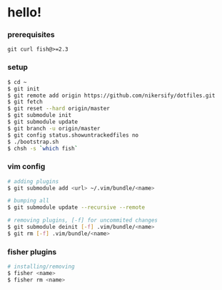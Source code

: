 # hello!

### prerequisites
`git curl fish@>=2.3`
### setup

```sh
$ cd ~
$ git init
$ git remote add origin https://github.com/nikersify/dotfiles.git
$ git fetch
$ git reset --hard origin/master
$ git submodule init
$ git submodule update
$ git branch -u origin/master
$ git config status.showuntrackedfiles no
$ ./bootstrap.sh
$ chsh -s `which fish`
```
### vim config
```sh
# adding plugins
$ git submodule add <url> ~/.vim/bundle/<name>

# bumping all
$ git submodule update --recursive --remote

# removing plugins, [-f] for uncommited changes
$ git submodule deinit [-f] .vim/bundle/<name>
$ git rm [-f] .vim/bundle/<name>
```
### fisher plugins
```sh
# installing/removing
$ fisher <name>
$ fisher rm <name>
